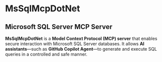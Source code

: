 ﻿# MsSqlMcpDotNet

## Microsoft SQL Server MCP Server

**MsSqlMcpDotNet** is a **Model Context Protocol (MCP) server** that enables secure interaction with Microsoft SQL Server databases.
It allows **AI assistants**—such as **GitHub Copilot Agent**—to generate and execute SQL queries in a controlled and safe manner.

